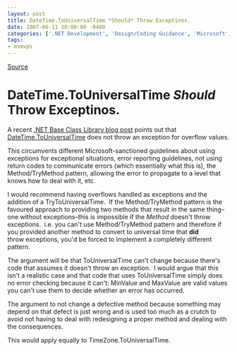 ```yaml
---
layout: post
title: DateTime.ToUniversalTime *Should* Throw Exceptinos.
date: 2007-06-11 20:00:00 -0400
categories: ['.NET Development', 'Design/Coding Guidance', 'Microsoft', 'Software Development']
tags:
- msmvps
---
```

[Source](http://blogs.msmvps.com/peterritchie/2007/06/12/datetime-touniversaltime-should-throw-exceptinos/ "Permalink to DateTime.ToUniversalTime *Should* Throw Exceptinos.")

# DateTime.ToUniversalTime *Should* Throw Exceptinos.

A recent [.NET Base Class Library blog post][1] points out that [DateTime.ToUniversalTime][2] does not throw an exception for overflow values.

This circumvents different Microsoft-sanctioned guidelines about using exceptions for exceptional situations, error reporting guidelines, not using return codes to communicate errors (which essentially what this is), the Method/TryMethod pattern, allowing the error to propagate to a level that knows how to deal with it, etc.

I would recommend having overflows handled as exceptions and the addition of a TryToUniversalTime.  If the Method/TryMethod pattern is the favoured approach to providing two methods that result in the same thing–one without exceptions–this is impossible if the _Method_ doesn't throw exceptions.  i.e. you can't use Method/TryMethod pattern and therefore if you provided another method to convert to universal time that **did** throw exceptions, you'd be forced to implement a completely different pattern.

The argument will be that ToUniversalTime can't change because there's code that assumes it doesn't throw an exception.  I would argue that this isn't a realistic case and that code that uses ToUniversalTime simply does no error checking because it can't: MinValue and MaxValue are valid values you can't use them to decide whether an error has occurred.  

The argument to not change a defective method because something may depend on that defect is just wrong and is used too much as a crutch to avoid not having to deal with redesigning a proper method and dealing with the consequences.

This would apply equally to TimeZone.ToUniversalTime.

[1]: http://blogs.msdn.com/bclteam/archive/2007/06/12/datetime-touniversaltime-returns-maxvalue-minvalue-on-overflow-josh-free.aspx
[2]: http://msdn2.microsoft.com/en-us/library/system.datetime.touniversaltime(vs.80).aspx

